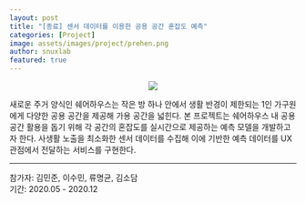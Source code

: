 ```yaml
---
layout: post
title: "[종료] 센서 데이터를 이용한 공용 공간 혼잡도 예측"
categories: [Project]
image: assets/images/project/prehen.png
author: snuxlab
featured: true
---
```


<p align="center">
<img src="{{site.baseurl}}/assets/images/project/prehen.png"></p>
<p>새로운 주거 양식인 쉐어하우스는 작은 방 하나 안에서 생활 반경이 제한되는 1인 가구원에게 다양한 공용 공간을 제공해 가용 공간을 넓힌다. 본 프로젝트는 쉐어하우스 내 공용 공간 활용을 돕기 위해 각 공간의 혼잡도를 실시간으로 제공하는 예측 모델을 개발하고자 한다. 사생활 노출을 최소화한 센서 데이터를 수집해 이에 기반한 예측 데이터를 UX관점에서 전달하는 서비스를 구현한다.</p>

<hr>
참가자: 김민준, 이수민, 류명균, 김소담<br>
기간: 2020.05 - 2020.12 <br>
